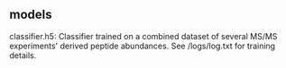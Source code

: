 ## models

classifier.h5: Classifier trained on a combined dataset of several MS/MS experiments' derived peptide abundances. See /logs/log.txt for training details.